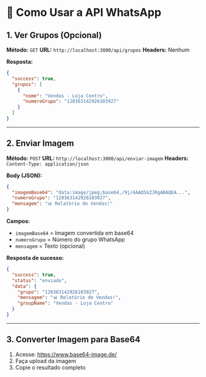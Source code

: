 # 📱 Como Usar a API WhatsApp

## 1. Ver Grupos (Opcional)

**Método:** `GET`
**URL:** `http://localhost:3000/api/grupos`
**Headers:** Nenhum

**Resposta:**
```json
{
  "success": true,
  "grupos": [
    {
      "nome": "Vendas - Loja Centro",
      "numeroGrupo": "120363142926103927"
    }
  ]
}
```

---

## 2. Enviar Imagem

**Método:** `POST`
**URL:** `http://localhost:3000/api/enviar-imagem`
**Headers:** `Content-Type: application/json`

**Body (JSON):**
```json
{
  "imagemBase64": "data:image/jpeg;base64,/9j/4AAQSkZJRgABAQEA...",
  "numeroGrupo": "120363142926103927",
  "mensagem": "📊 Relatório de Vendas!"
}
```

**Campos:**
- `imagemBase64` = Imagem convertida em base64
- `numeroGrupo` = Número do grupo WhatsApp
- `mensagem` = Texto (opcional)

**Resposta de sucesso:**
```json
{
  "success": true,
  "status": "enviado",
  "data": {
    "grupo": "120363142926103927",
    "mensagem": "📊 Relatório de Vendas!",
    "groupName": "Vendas - Loja Centro"
  }
}
```

---

## 3. Converter Imagem para Base64

1. Acesse: https://www.base64-image.de/
2. Faça upload da imagem
3. Copie o resultado completo